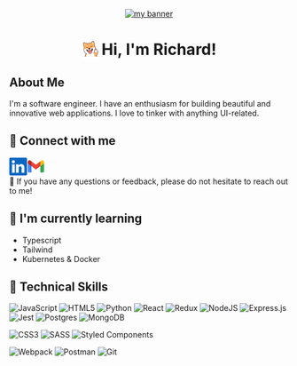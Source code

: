 <p align="center">
  <a href="#" target="_blank" rel="noreferrer"><img src="https://github.com/daorichard/daorichard/assets/98173508/8e87f5ff-3a89-4549-8a82-10a7c4f554d5" alt="my banner"></a>
</p>
<div align='center'style="text-align: center;">
  <h1 style="display: flex; align-items: center; justify-content: center;">
    <img src="./images/shiba_wave.png" height="32" style="margin-right: 5px; vertical-align: -5px" />
    Hi, I'm Richard!
  </h1>
</div>

## About Me

I'm a software engineer. I have an enthusiasm for building beautiful and innovative web applications. I love to tinker with anything UI-related.

<!-- Why I enjoy coding - making an impact on a wider scale, building and creating something that is my own,  -->

<!-- - 🖥. Check out my portfolio @ [daorichard.com!](https://google.com) -->

<!-- - Best way to reach me: daorichard0901@gmail.com -->

## 🤝 Connect with me

<a href="https://www.linkedin.com/in/justincaovan/"><img src='./images/linkedin.png' align='left' alt='linkedin' height='32'/></a>
<a href="mailto:daorichard0901@gmail.com"><img src='./images/gmail.png' align='left' alt='Mail' height='32'/></a>
</br>
</br>
💬 If you have any questions or feedback, please do not hesitate to reach out to me!

## 🌱 I'm currently learning

- Typescript
- Tailwind
- Kubernetes & Docker

## 💼 Technical Skills

![JavaScript](https://img.shields.io/badge/javascript-%23323330.svg?style=for-the-badge&logo=javascript&logoColor=%23F7DF1E)
![HTML5](https://img.shields.io/badge/HTML5-E34F26?style=for-the-badge&logo=html5&logoColor=white)
![Python](https://img.shields.io/badge/python-3670A0?style=for-the-badge&logo=python&logoColor=ffdd54)
![React](https://img.shields.io/badge/react-%2320232a.svg?style=for-the-badge&logo=react&logoColor=%2361DAFB)
![Redux](https://img.shields.io/badge/redux-%23593d88.svg?style=for-the-badge&logo=redux&logoColor=white)
![NodeJS](https://img.shields.io/badge/node.js-6DA55F?style=for-the-badge&logo=node.js&logoColor=white)
![Express.js](https://img.shields.io/badge/express.js-%23404d59.svg?style=for-the-badge&logo=express&logoColor=%2361DAFB)
![Jest](https://img.shields.io/badge/-jest-%23C21325?style=for-the-badge&logo=jest&logoColor=white)
![Postgres](https://img.shields.io/badge/postgres-%23316192.svg?style=for-the-badge&logo=postgresql&logoColor=white)
![MongoDB](https://img.shields.io/badge/MongoDB-%234ea94b.svg?style=for-the-badge&logo=mongodb&logoColor=white)
<br>

![CSS3](https://img.shields.io/badge/css3-%231572B6.svg?style=for-the-badge&logo=css3&logoColor=white)
![SASS](https://img.shields.io/badge/SASS-hotpink.svg?style=for-the-badge&logo=SASS&logoColor=white)
![Styled Components](https://img.shields.io/badge/styled--components-DB7093?style=for-the-badge&logo=styled-components&logoColor=white)
<br>

![Webpack](https://img.shields.io/badge/webpack-%238DD6F9.svg?style=for-the-badge&logo=webpack&logoColor=black)
![Postman](https://img.shields.io/badge/Postman-FF6C37?style=for-the-badge&logo=postman&logoColor=white)
![Git](https://img.shields.io/badge/git-%23F05033.svg?style=for-the-badge&logo=git&logoColor=white)
